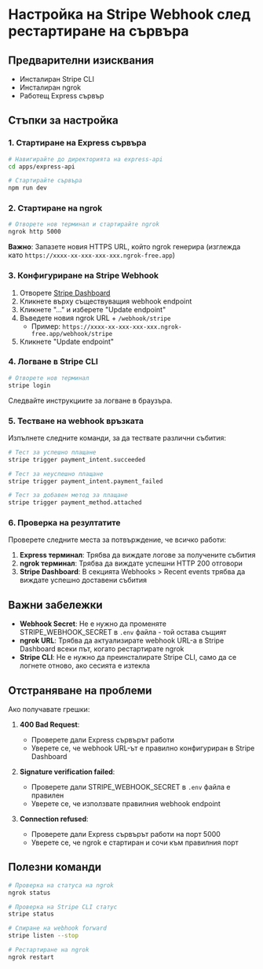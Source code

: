 # Настройка на Stripe Webhook след рестартиране на сървъра

## Предварителни изисквания
- Инсталиран Stripe CLI
- Инсталиран ngrok
- Работещ Express сървър

## Стъпки за настройка

### 1. Стартиране на Express сървъра
```bash
# Навигирайте до директорията на express-api
cd apps/express-api

# Стартирайте сървъра
npm run dev
```

### 2. Стартиране на ngrok
```bash
# Отворете нов терминал и стартирайте ngrok
ngrok http 5000
```
**Важно**: Запазете новия HTTPS URL, който ngrok генерира (изглежда като `https://xxxx-xx-xxx-xxx-xxx.ngrok-free.app`)

### 3. Конфигуриране на Stripe Webhook

1. Отворете [Stripe Dashboard](https://dashboard.stripe.com/test/webhooks)
2. Кликнете върху съществуващия webhook endpoint
3. Кликнете "..." и изберете "Update endpoint"
4. Въведете новия ngrok URL + `/webhook/stripe`
   - Пример: `https://xxxx-xx-xxx-xxx-xxx.ngrok-free.app/webhook/stripe`
5. Кликнете "Update endpoint"

### 4. Логване в Stripe CLI
```bash
# Отворете нов терминал
stripe login
```
Следвайте инструкциите за логване в браузъра.

### 5. Тестване на webhook връзката

Изпълнете следните команди, за да тествате различни събития:

```bash
# Тест за успешно плащане
stripe trigger payment_intent.succeeded

# Тест за неуспешно плащане
stripe trigger payment_intent.payment_failed

# Тест за добавен метод за плащане
stripe trigger payment_method.attached
```

### 6. Проверка на резултатите

Проверете следните места за потвърждение, че всичко работи:

1. **Express терминал**: Трябва да виждате логове за получените събития
2. **ngrok терминал**: Трябва да виждате успешни HTTP 200 отговори
3. **Stripe Dashboard**: В секцията Webhooks > Recent events трябва да виждате успешно доставени събития

## Важни забележки

- **Webhook Secret**: Не е нужно да променяте STRIPE_WEBHOOK_SECRET в `.env` файла - той остава същият
- **ngrok URL**: Трябва да актуализирате webhook URL-а в Stripe Dashboard всеки път, когато рестартирате ngrok
- **Stripe CLI**: Не е нужно да преинсталирате Stripe CLI, само да се логнете отново, ако сесията е изтекла

## Отстраняване на проблеми

Ако получавате грешки:

1. **400 Bad Request**:
   - Проверете дали Express сървърът работи
   - Уверете се, че webhook URL-ът е правилно конфигуриран в Stripe Dashboard

2. **Signature verification failed**:
   - Проверете дали STRIPE_WEBHOOK_SECRET в `.env` файла е правилен
   - Уверете се, че използвате правилния webhook endpoint

3. **Connection refused**:
   - Проверете дали Express сървърът работи на порт 5000
   - Уверете се, че ngrok е стартиран и сочи към правилния порт

## Полезни команди

```bash
# Проверка на статуса на ngrok
ngrok status

# Проверка на Stripe CLI статус
stripe status

# Спиране на webhook forward
stripe listen --stop

# Рестартиране на ngrok
ngrok restart
``` 